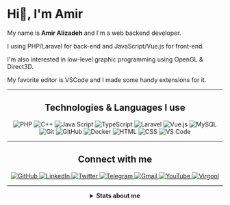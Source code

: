 # Hi👋, I'm Amir
My name is **Amir Alizadeh** and I'm a web backend developer.

I using PHP/Laravel for back-end and JavaScript/Vue.js for front-end.

I'm also interested in low-level graphic programming using OpenGL & Direct3D.

My favorite editor is VSCode and I made some handy extensions for it.

---

<h2 align="center">Technologies & Languages I use</h2>

<p align="center">
    <img src="https://img.shields.io/badge/-PHP-777BB4?style=for-the-badge&logo=php&logoColor=white" alt="PHP">
    <img src="https://img.shields.io/badge/-C++-00599C?style=for-the-badge&logo=c%2B%2B&logoColor=white" alt="C++">
    <img src="https://img.shields.io/badge/-JavaScript-F7DF1E?style=for-the-badge&logo=javascript&logoColor=white" alt="Java Script">
    <img src="https://img.shields.io/badge/-TypeScript-007ACC?style=for-the-badge&logo=typescript&logoColor=white" alt="TypeScript">
    <img src="https://img.shields.io/badge/-Laravel-FF2D20?style=for-the-badge&logo=laravel&logoColor=white" alt="Laravel">
    <img src="https://img.shields.io/badge/-Vue.js-4FC08D?style=for-the-badge&logo=vue.js&logoColor=white" alt="Vue.js">
    <img src="https://img.shields.io/badge/-MySQL-4479A1?style=for-the-badge&logo=mysql&logoColor=white" alt="MySQL">
    <img src="https://img.shields.io/badge/-Git-F05032?style=for-the-badge&logo=git&logoColor=white" alt="Git">
    <img src="https://img.shields.io/badge/-Github-181717?style=for-the-badge&logo=github&logoColor=white" alt="GitHub">
    <img src="https://img.shields.io/badge/-Docker-2496ED?style=for-the-badge&logo=docker&logoColor=white" alt="Docker">
    <img src="https://img.shields.io/badge/-HTML5-E34F26?style=for-the-badge&logo=html5&logoColor=white" alt="HTML">
    <img src="https://img.shields.io/badge/-CSS3-1572B6?style=for-the-badge&logo=css3&logoColor=white" alt="CSS">
    <img src="https://img.shields.io/badge/-VS_Code-007ACC?style=for-the-badge&logo=visual-studio-code&logoColor=white" alt="VS Code">
</p>

---

<h2 align="center">Connect with me</h2>

<p align="center">
    <a href="https://github.com/amir9480">
        <img src="https://img.shields.io/github/followers/amir9480?label=Github&logo=github&logoColor=white&style=for-the-badge" alt="GitHub">
    </a>
    <a href="https://www.linkedin.com/in/amir9480">
        <img src="https://img.shields.io/badge/-LinkedIn-0077B5?logo=linkedin&logoColor=white&style=for-the-badge" alt="LinkedIn">
    </a>
    <a href="https://twitter.com/amir_9480">
        <img src="https://img.shields.io/twitter/follow/amir_9480?label=Twitter&logo=twitter&logoColor=white&style=for-the-badge" alt="Twitter">
    </a>
    <a href="https://t.me/amir9480">
        <img src="https://img.shields.io/badge/-Telegram-2CA5E0?logo=telegram&logoColor=white&style=for-the-badge" alt="Telegram">
    </a>
    <a href="mailto:amiralizadeh9480@gmail.com">
        <img src="https://img.shields.io/badge/-Gmail-D14836?logo=gmail&logoColor=white&style=for-the-badge" alt="Gmail">
    </a>
    <a href="https://www.youtube.com/channel/UCiqoDyIn7deaORvz1sPaIGA">
        <img src="https://img.shields.io/badge/-YouTube-FF0000?logo=youtube&logoColor=white&style=for-the-badge" alt="YouTube">
    </a>
    <a href="https://virgool.io/@amiralizadeh9480">
        <img src="https://img.shields.io/badge/-Virgool-7fc2f7?style=for-the-badge" alt="Virgool">
    </a>
</p>

---

<details align="center">
    <summary>
        <b>Stats about me</b><br>
    </summary>
    <br>
    <div>
        <img align="center" src="https://github-readme-stats.vercel.app/api?username=amir9480&show_icons=true"/>
    </div>
    <div>
        <img align="center" src="https://github-readme-stats.vercel.app/api/top-langs?username=amir9480&layout=compact"/>
    </div>
</details>
